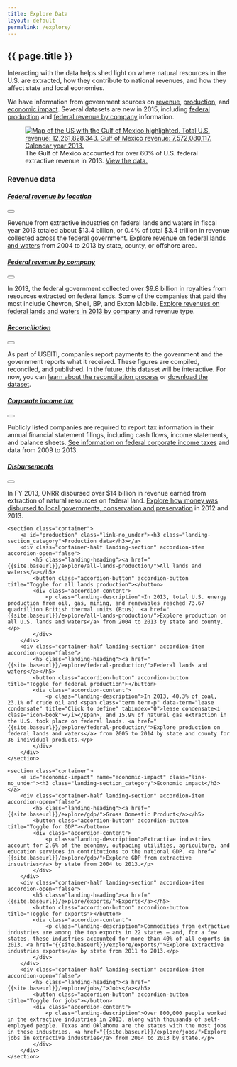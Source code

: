 ```yaml
---
title: Explore Data
layout: default
permalink: /explore/
---
```


<section class="slab-delta">
  <div class="container-outer landing-section_top">
	  <div class="container-left-8 hero-left">
			<h1>{{ page.title }}</h1>
			<p class="hero-description">Interacting with the data helps shed light on where natural resources in the U.S. are extracted, how they contribute to national revenues, and how they affect state and local economies.</p>
      <p class="hero-description">We have information from government sources on <a href="#revenue">revenue</a>, <a href="#production">production</a>, and <a href="#economic-impact">economic impact</a>. Several datasets are new in 2015, including <a href="{{ site.baseurl }}/explore/federal-production/">federal production</a> and <a href="{{ site.baseurl }}/explore/federal-revenue-by-company/">federal revenue by company</a> information.</p>
		</div>
		<div class="container-right-4 hero-right">
      <div class="hero-right_square">
        <figure>
          <a href="{{site.baseurl}}/explore/federal-revenue-by-location/">
            <img class="hero-right_image" src="{{ site.baseurl }}/img/explore-landing-intro.png" alt="Map of the US with the Gulf of Mexico highlighted. Total U.S. revenue: 12,261,828,343. Gulf of Mexico revenue: 7,572,080,117. Calendar year 2013.">
          </a>
          <figcaption class="hero-right_caption">The Gulf of Mexico accounted for over 60% of U.S. federal extractive revenue in 2013. <a href="{{site.baseurl}}/explore/federal-revenue-by-location/" class="link-alpha">View the data.</a></figcaption>
        </figure>
      </div>
    </div>
	</div>
</section>

<section accordion accordion-desktop="false" class="container-outer landing-wrapper">

  <section class="container">
    <a id="revenue" class="link-no_under"><h3 class="landing-section_category">Revenue data</h3></a>
    <div class="container-half landing-section" accordion-item accordion-open="false">
      <h5 class="landing-heading"><a href="{{site.baseurl}}/explore/federal-revenue-by-location/">Federal revenue by location</a></h5>
      <button class="accordion-button" accordion-button title="Toggle for federal revenue by location"></button>
      <div class="accordion-content">
        <p class="landing-description">Revenue from extractive industries on federal lands and waters in fiscal year 2013 totaled about $13.4 billion, or 0.4% of total $3.4 trillion in revenue collected across the federal government. <a href="{{site.baseurl}}/explore/federal-revenue-by-location/">Explore revenue on federal lands and waters</a> from 2004 to 2013 by state, county, or offshore area.</p>
      </div>
    </div>
    <div class="container-half landing-section" accordion-item accordion-open="false">
      <h5 class="landing-heading"><a href="{{site.baseurl}}/explore/federal-revenue-by-company/">Federal revenue by company</a></h5>
      <button class="accordion-button" accordion-button title="Toggle for federal revenue by company"></button>
      <div class="accordion-content">
        <p class="landing-description">In 2013, the federal government collected over $9.8 billion in royalties from resources extracted on federal lands. Some of the companies that paid the most include Chevron, Shell, BP, and Exxon Mobile. <a href="{{site.baseurl}}/explore/federal-revenue-by-company/">Explore revenues on federal lands and waters in 2013 by company</a> and revenue type.</p>
      </div>
    </div>
    <div class="container-half landing-section" accordion-item accordion-open="false">
      <h5 class="landing-heading"><a href="{{site.baseurl}}/explore/reconciliation/">Reconciliation</a></h5>
      <button class="accordion-button" accordion-button title="Toggle for reconciliation"></button>
      <div class="accordion-content">
        <p class="landing-description">As part of USEITI, companies report payments to the government and the government reports what it received. These figures are compiled, reconciled, and published. In the future, this dataset will be interactive. For now, you can <a href="{{site.baseurl}}/explore/reconciliation/">learn about the reconciliation process</a> or <a href="{{site.baseurl}}/downloads/#reconciliation">download the dataset</a>.</p>
      </div>
    </div>
    <div class="container-half landing-section" accordion-item accordion-open="false">
      <h5 class="landing-heading"><a href="{{site.baseurl}}/explore/corporate-income-tax/">Corporate income tax</a></h5>
      <button class="accordion-button" accordion-button title="Toggle for corporate income tax"></button>
      <div class="accordion-content">
        <p class="landing-description">Publicly listed companies are required to report tax information in their annual financial statement filings, including cash flows, income statements, and balance sheets. <a href="{{site.baseurl}}/explore/corporate-income-tax/">See information on federal corporate income taxes</a> and data from 2009 to 2013.</p>
      </div>
    </div>
    <div class="container-half landing-section" accordion-item accordion-open="false">
      <h5 class="landing-heading"><a href="{{site.baseurl}}/explore/disbursements/">Disbursements</a></h5>
      <button class="accordion-button" accordion-button title="Toggle for disbursements"></button>
      <div class="accordion-content">
        <p class="landing-description">In FY 2013, ONRR disbursed over $14 billion in revenue earned from extraction of natural resources on federal land. <a href="{{site.baseurl}}/explore/disbursements/">Explore how money was disbursed to local governments, conservation and preservation</a> in 2012 and 2013.</p>
      </div>
    </div>
  </section>

	<section class="container">
		<a id="production" class="link-no_under"><h3 class="landing-section_category">Production data</h3></a>
		<div class="container-half landing-section" accordion-item accordion-open="false">
			<h5 class="landing-heading"><a href="{{site.baseurl}}/explore/all-lands-production/">All lands and waters</a></h5>
			<button class="accordion-button" accordion-button title="Toggle for all lands production"></button>
			<div class="accordion-content">
				<p class="landing-description">In 2013, total U.S. energy production from oil, gas, mining, and renewables reached 73.67 quadrillion British thermal units (Btus). <a href="{{site.baseurl}}/explore/all-lands-production/">Explore production on all U.S. lands and waters</a> from 2004 to 2013 by state and county.</p>
			</div>
		</div>
		<div class="container-half landing-section" accordion-item accordion-open="false">
			<h5 class="landing-heading"><a href="{{site.baseurl}}/explore/federal-production/">Federal lands and waters</a></h5>
			<button class="accordion-button" accordion-button title="Toggle for federal production"></button>
			<div class="accordion-content">
				<p class="landing-description">In 2013, 40.3% of coal, 23.1% of crude oil and <span class="term term-p" data-term="lease condensate" title="Click to define" tabindex="0">lease condensate<i class="icon-book"></i></span>, and 15.9% of natural gas extraction in the U.S. took place on federal lands. <a href="{{site.baseurl}}/explore/federal-production/">Explore production on federal lands and waters</a> from 2005 to 2014 by state and county for 36 individual products.</p>
			</div>
		</div>
	</section>

	<section class="container">
		<a id="economic-impact" name="economic-impact" class="link-no_under"><h3 class="landing-section_category">Economic impact</h3></a>
		<div class="container-half landing-section" accordion-item accordion-open="false">
			<h5 class="landing-heading"><a href="{{site.baseurl}}/explore/gdp/">Gross Domestic Product</a></h5>
			<button class="accordion-button" accordion-button title="Toggle for GDP"></button>
			<div class="accordion-content">
				<p class="landing-description">Extractive industries account for 2.6% of the economy, outpacing utilities, agriculture, and education services in contributions to the national GDP. <a href="{{site.baseurl}}/explore/gdp/">Explore GDP from extractive insustries</a> by state from 2004 to 2013.</p>
			</div>
		</div>
		<div class="container-half landing-section" accordion-item accordion-open="false">
			<h5 class="landing-heading"><a href="{{site.baseurl}}/explore/exports/">Exports</a></h5>
			<button class="accordion-button" accordion-button title="Toggle for exports"></button>
			<div class="accordion-content">
				<p class="landing-description">Commodities from extractive industries are among the top exports in 22 states — and, for a few states, these industries accounted for more than 40% of all exports in 2013. <a href="{{site.baseurl}}/explore/exports/">Explore extractive industries exports</a> by state from 2011 to 2013.</p>
			</div>
		</div>
		<div class="container-half landing-section" accordion-item accordion-open="false">
			<h5 class="landing-heading"><a href="{{site.baseurl}}/explore/jobs/">Jobs</a></h5>
			<button class="accordion-button" accordion-button title="Toggle for jobs"></button>
			<div class="accordion-content">
				<p class="landing-description">Over 800,000 people worked in the extractive industries in 2013, along with thousands of self-employed people. Texas and Oklahoma are the states with the most jobs in these industries. <a href="{{site.baseurl}}/explore/jobs/">Explore jobs in extractive industries</a> from 2004 to 2013 by state.</p>
			</div>
		</div>
	</section>

</section>
<!-- <section class="slab-alpha container-outer container-padded u-centered">
    <h3>Not sure where to go? Start here &#8230;</h3>
    <h2><a href="{{ site.baseurl }}/how-it-works/">Learn how natural resources result in federal revenues</a></h2>
</section> -->

